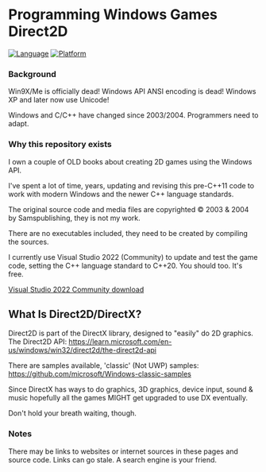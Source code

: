 # Programming Windows Games Direct2D
[![Language](https://img.shields.io/badge/Language%20-C++-blue.svg)](https://github.com/GeorgePimpleton/Win32-games/)
[![Platform](https://img.shields.io/badge/Platform%20-Win32-blue.svg)](https://github.com/GeorgePimpleton/Win32-games/)

### Background
Win9X/Me is officially dead!  Windows API ANSI encoding is dead!  Windows XP and later now use Unicode!

Windows and C/C++ have changed since 2003/2004.  Programmers need to adapt.

### Why this repository exists
I own a couple of OLD books about creating 2D games using the Windows API.

I've spent a lot of time, years, updating and revising this pre-C++11 code to work with modern Windows and the newer C++ language standards.

The original source code and media files are copyrighted © 2003 & 2004 by Samspublishing, they is not my work.

There are no executables included, they need to be created by compiling the sources.

I currently use Visual Studio 2022 (Community) to update and test the game code, setting the C++ language standard to C++20.  You should too.  It's free.

[Visual Studio 2022 Community download](https://visualstudio.microsoft.com/vs/community/)

## What Is Direct2D/DirectX?
Direct2D is part of the DirectX library, designed to "easily" do 2D graphics.  The Direct2D API: https://learn.microsoft.com/en-us/windows/win32/direct2d/the-direct2d-api

There are samples available, 'classic' (Not UWP) samples: https://github.com/microsoft/Windows-classic-samples

Since DirectX has ways to do graphics, 3D graphics, device input, sound & music hopefully all the games MIGHT get upgraded to use DX eventually.

Don't hold your breath waiting, though.

### Notes
There may be links to websites or internet sources in these pages and source code. Links can go stale. A search engine is your friend.
